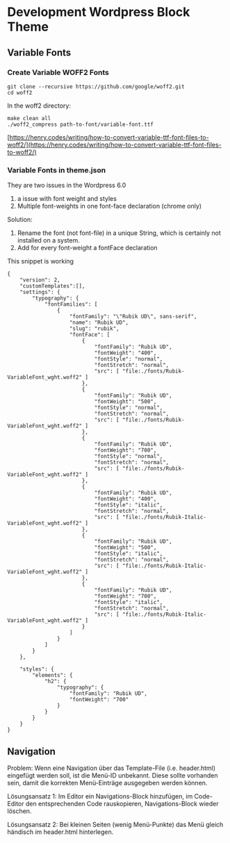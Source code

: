 # Development Wordpress Block Theme

## Variable Fonts

### Create Variable WOFF2 Fonts

```
git clone --recursive https://github.com/google/woff2.git
cd woff2
```
In the woff2 directory:
```
make clean all
./woff2_compress path-to-font/variable-font.ttf
```

[https://henry.codes/writing/how-to-convert-variable-ttf-font-files-to-woff2/](https://henry.codes/writing/how-to-convert-variable-ttf-font-files-to-woff2/)

### Variable Fonts in theme.json

They are two issues in the Wordpress 6.0
1. a issue with font weight and styles
2. Multiple font-weights in one font-face declaration (chrome only)

Solution:
1. Rename the font (not font-file) in a unique String, which is certainly not installed on a system.
2. Add for every font-weight a fontFace declaration

This snippet is working 
```
{
	"version": 2,
	"customTemplates":[],
	"settings": {
		"typography": {
			"fontFamilies": [
				{
					"fontFamily": "\"Rubik UD\", sans-serif",
					"name": "Rubik UD",
					"slug": "rubik",
					"fontFace": [
						{
							"fontFamily": "Rubik UD",
							"fontWeight": "400",
							"fontStyle": "normal",
							"fontStretch": "normal",
							"src": [ "file:./fonts/Rubik-VariableFont_wght.woff2" ]
						},
						{
							"fontFamily": "Rubik UD",
							"fontWeight": "500",
							"fontStyle": "normal",
							"fontStretch": "normal",
							"src": [ "file:./fonts/Rubik-VariableFont_wght.woff2" ]
						},
						{
							"fontFamily": "Rubik UD",
							"fontWeight": "700",
							"fontStyle": "normal",
							"fontStretch": "normal",
							"src": [ "file:./fonts/Rubik-VariableFont_wght.woff2" ]
						},
						{
							"fontFamily": "Rubik UD",
							"fontWeight": "400",
							"fontStyle": "italic",
							"fontStretch": "normal",
							"src": [ "file:./fonts/Rubik-Italic-VariableFont_wght.woff2" ]
						},
						{
							"fontFamily": "Rubik UD",
							"fontWeight": "500",
							"fontStyle": "italic",
							"fontStretch": "normal",
							"src": [ "file:./fonts/Rubik-Italic-VariableFont_wght.woff2" ]
						},
						{
							"fontFamily": "Rubik UD",
							"fontWeight": "700",
							"fontStyle": "italic",
							"fontStretch": "normal",
							"src": [ "file:./fonts/Rubik-Italic-VariableFont_wght.woff2" ]
						}
					]
				}
			]
		}
	},
	
	"styles": {
		"elements": {
			"h2": {
				"typography": {
					"fontFamily": "Rubik UD",
					"fontWeight": "700"
				}
			}
		}
	}
}
```
## Navigation

Problem: Wenn eine Navigation über das Template-File (i.e. header.html) eingefügt werden soll, ist die Menü-ID unbekannt. Diese sollte vorhanden sein, damit die korrekten Menü-Einträge ausgegeben werden können.

Lösungsansatz 1: Im Editor ein Navigations-Block hinzufügen, im Code-Editor den entsprechenden Code rauskopieren, Navigations-Block wieder löschen.

Lösungsansatz 2: Bei kleinen Seiten (wenig Menü-Punkte) das Menü gleich händisch im header.html hinterlegen.
